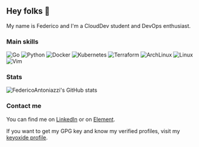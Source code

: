 ## Hey folks 👋
My name is Federico and I'm a CloudDev student and DevOps enthusiast.

### Main skills
<div style="display-inline">
<img alt="Go" src="https://img.shields.io/badge/-go-68d6e3?style=for-the-badge&logo=go&logoColor=black"/>
<img alt="Python" src="https://img.shields.io/badge/-python-yellow?style=for-the-badge&logo=python&logoColor=blue"/>
<img alt="Docker" src="https://img.shields.io/badge/-docker-blue?style=for-the-badge&logo=docker&logoColor=white"/>
<img alt="Kubernetes" src="https://img.shields.io/badge/-kubernetes-2e6ce6?style=for-the-badge&logo=kubernetes&logoColor=white"/>
<img alt="Terraform" src="https://img.shields.io/badge/-terraform-white?style=for-the-badge&logo=terraform&logoColor=blueviolet"/>
<img alt="ArchLinux" src="https://img.shields.io/badge/-ArchLinux-1692d0?style=for-the-badge&logo=archlinux&logoColor=white"/>
<img alt="Linux" src="https://img.shields.io/badge/-linux-white?style=for-the-badge&logo=linux&logoColor=black"/>
<img alt="Vim" src="https://img.shields.io/badge/-vim-009431?style=for-the-badge&logo=vim&logoColor=black"/>
</div>

### Stats
![FedericoAntoniazzi's GitHub stats](https://github-readme-stats.vercel.app/api?username=FedericoAntoniazzi&show_icons=true&theme=tokyonight)

### Contact me
You can find me on [LinkedIn](https://linkedin.com/in/federico-antoniazzi) or on [Element](https://matrix.to/#/@federicoantoniazzi:matrix.org).

If you want to get my GPG key and know my verified profiles, visit my [keyoxide profile](https://keyoxide.org/hkp/C55C90BF1849EB51631EC49A08F51F421DC997C6).
